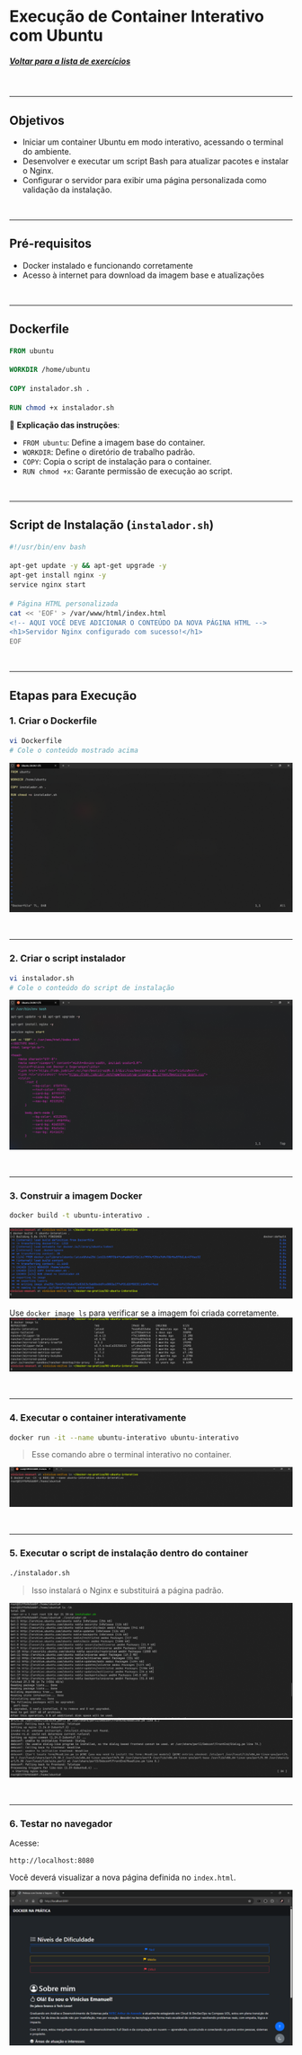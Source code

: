 # Execução de Container Interativo com Ubuntu
##### [Voltar para a lista de exercícios](../README.md)

<br>

---

## Objetivos

- Iniciar um container Ubuntu em modo interativo, acessando o terminal do ambiente.
- Desenvolver e executar um script Bash para atualizar pacotes e instalar o Nginx.
- Configurar o servidor para exibir uma página personalizada como validação da instalação.

<br>

---

## Pré-requisitos

- Docker instalado e funcionando corretamente
- Acesso à internet para download da imagem base e atualizações

<br>

---

## Dockerfile

```Dockerfile
FROM ubuntu

WORKDIR /home/ubuntu

COPY instalador.sh .

RUN chmod +x instalador.sh
```

📌 **Explicação das instruções**:

- `FROM ubuntu`: Define a imagem base do container.
- `WORKDIR`: Define o diretório de trabalho padrão.
- `COPY`: Copia o script de instalação para o container.
- `RUN chmod +x`: Garante permissão de execução ao script.

<br>

---

## Script de Instalação (`instalador.sh`)

```bash
#!/usr/bin/env bash

apt-get update -y && apt-get upgrade -y
apt-get install nginx -y
service nginx start

# Página HTML personalizada
cat << 'EOF' > /var/www/html/index.html
<!-- AQUI VOCÊ DEVE ADICIONAR O CONTEÚDO DA NOVA PÁGINA HTML -->
<h1>Servidor Nginx configurado com sucesso!</h1>
EOF
```

<br>

---

## Etapas para Execução

### 1. Criar o Dockerfile

```bash
vi Dockerfile
# Cole o conteúdo mostrado acima
```
![alt text](<../assets/to_README/02 - DOCKERFILE.png>)

<br>

---

### 2. Criar o script instalador

```bash
vi instalador.sh
# Cole o conteúdo do script de instalação
```
![alt text](<../assets/to_README/02 - VI INSTALADOR.png>)

<br>

---

### 3. Construir a imagem Docker

```bash
docker build -t ubuntu-interativo .
```
![alt text](<../assets/to_README/02 - BUILD.png>)

Use `docker image ls` para verificar se a imagem foi criada corretamente.
![alt text](<../assets/to_README/02 - IMAGE LS.png>)

<br>

---

### 4. Executar o container interativamente

```bash
docker run -it --name ubuntu-interativo ubuntu-interativo
```

> Esse comando abre o terminal interativo no container.

![alt text](<../assets/to_README/02 - ACESSO I.png>)

<br>

---

### 5. Executar o script de instalação dentro do container

```bash
./instalador.sh
```

> Isso instalará o Nginx e substituirá a página padrão.

![alt text](<../assets/to_README/02 - INSTALADOR.png>)
![alt text](<../assets/to_README/02 - INSTALADOR 2.png>)

<br>

---

### 6. Testar no navegador

Acesse:

```
http://localhost:8080
```
Você deverá visualizar a nova página definida no `index.html`.

![alt text](<../assets/to_README/02 - TESTE.png>)
